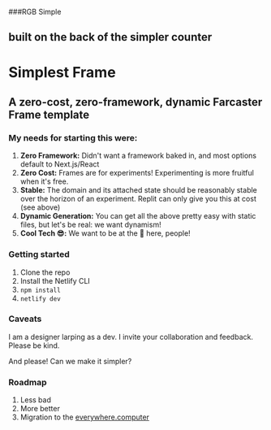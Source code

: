 ###RGB Simple
## built on the back of the simpler counter

# Simplest Frame
## A zero-cost, zero-framework, dynamic Farcaster Frame template

### My needs for starting this were:
1. **Zero Framework:** Didn't want a framework baked in, and most options default to Next.js/React
2. **Zero Cost:** Frames are for experiments! Experimenting is more fruitful when it's free.
3. **Stable:** The domain and its attached state should be reasonably stable over the horizon of an experiment. Replit can only give you this at cost (see above)
4. **Dynamic Generation:** You can get all the above pretty easy with static files, but let's be real: we want dynamism!
5. **Cool Tech 😎:** We want to be at the 🤬 here, people!

### Getting started

1. Clone the repo
2. Install the Netlify CLI
3. `npm install`
4. `netlify dev`

### Caveats
I am a designer larping as a dev. I invite your collaboration and feedback. Please be kind.

And please! Can we make it simpler?

### Roadmap
1. Less bad
2. More better
3. Migration to the [everywhere.computer](https://everywhere.computer)
